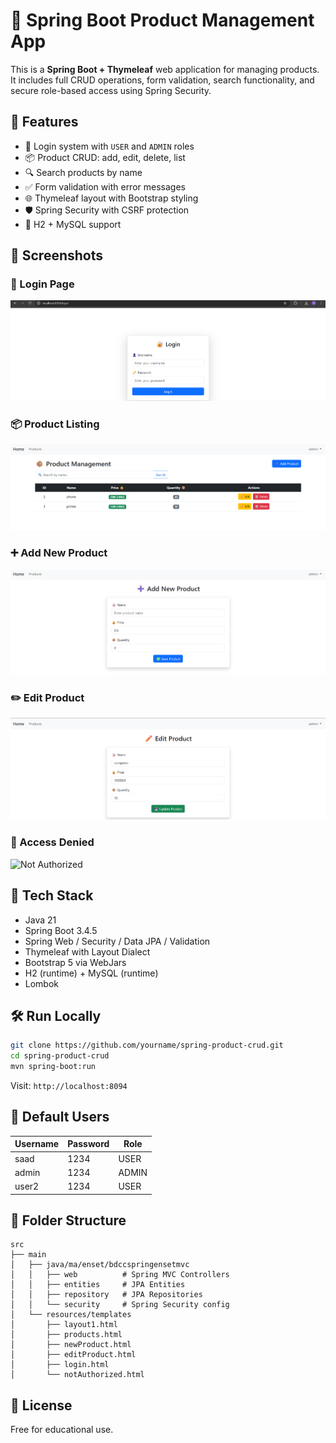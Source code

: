 
# 🛒 Spring Boot Product Management App

This is a **Spring Boot + Thymeleaf** web application for managing products. It includes full CRUD operations, form validation, search functionality, and secure role-based access using Spring Security.

## 🚀 Features

- 🔐 Login system with `USER` and `ADMIN` roles
- 📦 Product CRUD: add, edit, delete, list
- 🔍 Search products by name
- ✅ Form validation with error messages
- 🌐 Thymeleaf layout with Bootstrap styling
- 🛡️ Spring Security with CSRF protection
- 📄 H2 + MySQL support

## 📸 Screenshots

### 🔑 Login Page
![Login](screenshots/login.png)

### 📦 Product Listing
![Product List](screenshots/list.png)

### ➕ Add New Product
![Add Product](screenshots/add.png)

### ✏️ Edit Product
![Edit Product](screenshots/edit.png)

### 🚫 Access Denied

![Not Authorized](C:\Users\saade\bdcc-spring-enset-mvc\screenshots\access_denied.png)

## 🧰 Tech Stack

- Java 21
- Spring Boot 3.4.5
- Spring Web / Security / Data JPA / Validation
- Thymeleaf with Layout Dialect
- Bootstrap 5 via WebJars
- H2 (runtime) + MySQL (runtime)
- Lombok

## 🛠️ Run Locally

```bash
git clone https://github.com/yourname/spring-product-crud.git
cd spring-product-crud
mvn spring-boot:run
```

Visit: `http://localhost:8094`

## 👤 Default Users

| Username | Password | Role  |
|----------|----------|-------|
| saad     | 1234     | USER  |
| admin    | 1234     | ADMIN |
| user2    | 1234     | USER  |

## 📁 Folder Structure

```
src
├── main
│   ├── java/ma/enset/bdccspringensetmvc
│   │   ├── web          # Spring MVC Controllers
│   │   ├── entities     # JPA Entities
│   │   ├── repository   # JPA Repositories
│   │   └── security     # Spring Security config
│   └── resources/templates
│       ├── layout1.html
│       ├── products.html
│       ├── newProduct.html
│       ├── editProduct.html
│       ├── login.html
│       └── notAuthorized.html
```

## 📜 License

Free for educational use.
